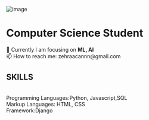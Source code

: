 ![image](https://user-images.githubusercontent.com/61902608/175331105-5472035b-54ca-4bbb-aac7-87865335625c.png)

<!--
**zehracan/zehracan** is a ✨ _special_ ✨ repository because its `README.md` (this file) appears on your GitHub profile.

Here are some ideas to get you started:

- 🔭 I’m currently working on ...
- 🌱 I’m currently learning ...
- 👯 I’m looking to collaborate on ...
- 🤔 I’m looking for help with ...
- 💬 Ask me about ...
- 📫 How to reach me: ...
- 😄 Pronouns: ...
- ⚡ Fun fact: ...
-->
<h1>Computer Science Student</h1>
🌱 Currently I am focusing on <b>ML, AI</b> <br>
📫 How to reach me: zehraacannn@gmail.com <br>
 
 <h2>SKILLS</h2><br>
 Programming Languages:Python, Javascript,SQL<br>
 Markup Languages: HTML, CSS<br>
 Framework:Django<br>
  
